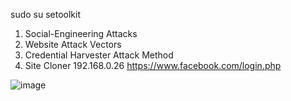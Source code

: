 sudo su 
setoolkit
1) Social-Engineering Attacks
2) Website Attack Vectors
3) Credential Harvester Attack Method
2) Site Cloner
192.168.0.26
https://www.facebook.com/login.php

![image](https://user-images.githubusercontent.com/106417859/221340575-816ec524-3132-40c9-acdc-d0ed6799b7ca.png)
